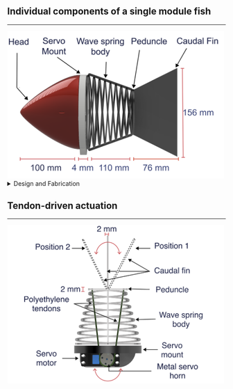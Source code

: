 ## Individual components of a single module fish

---

<img src="Images/side.PNG" alt="Parts" width="500"/>

<details>
    <summary>Design and Fabrication</summary>
    
    A modular approach provides the flexibility of performing eclectic locomotion gaits by increasing the number of modules. <br>
    Example: 1 module -> oscillatory pattern; multi module (3 and above) -> undulatory pattern <br>
    |Part             | Material |
    |:---:            |:---:     |
    |Caudal fin       |TPU-95A   |
    |Body             |TPU-95A   |
    |Rigid head       |CPE      |
    |Servo mount      |PETG      |

</details>

## Tendon-driven actuation 

---

<img src="Images/cable.PNG" alt="Actuation" width="500"/>


